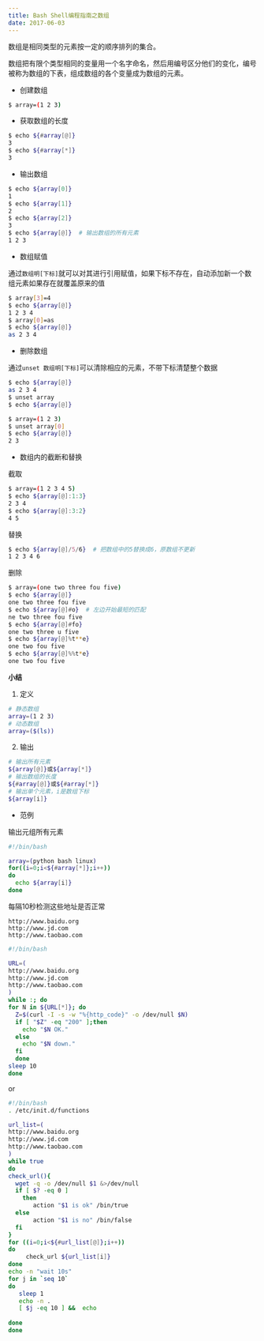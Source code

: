 ```yaml
---
title: Bash Shell编程指南之数组
date: 2017-06-03
---
```


数组是相同类型的元素按一定的顺序排列的集合。

数组把有限个类型相同的变量用一个名字命名，然后用编号区分他们的变化，编号被称为数组的下表，组成数组的各个变量成为数组的元素。

- 创建数组

```bash
$ array=(1 2 3)
```

- 获取数组的长度

```bash
$ echo ${#array[@]}
3
$ echo ${#array[*]}
3
```

- 输出数组

```bash
$ echo ${array[0]}
1
$ echo ${array[1]}
2
$ echo ${array[2]}
3
$ echo ${array[@]}  # 输出数组的所有元素
1 2 3
```

- 数组赋值

通过`数组明[下标]`就可以对其进行引用赋值，如果下标不存在，自动添加新一个数组元素如果存在就覆盖原来的值

```bash
$ array[3]=4
$ echo ${array[@]}
1 2 3 4
$ array[0]=as
$ echo ${array[@]}
as 2 3 4
```

- 删除数组

通过`unset 数组明[下标]`可以清除相应的元素，不带下标清楚整个数据

```bash
$ echo ${array[@]}
as 2 3 4
$ unset array
$ echo ${array[@]}

$ array=(1 2 3)
$ unset array[0]
$ echo ${array[@]}
2 3
```

- 数组内的截断和替换

截取

```bash
$ array=(1 2 3 4 5)
$ echo ${array[@]:1:3}
2 3 4
$ echo ${array[@]:3:2}
4 5
```

替换

```bash
$ echo ${array[@]/5/6}  # 把数组中的5替换成6，原数组不更新
1 2 3 4 6
```

删除

```bash
$ array=(one two three fou five)
$ echo ${array[@]}
one two three fou five
$ echo ${array[@]#o}  # 左边开始最短的匹配
ne two three fou five
$ echo ${array[@]#fo}
one two three u five
$ echo ${array[@]%t**e}
one two fou five
$ echo ${array[@]%%t*e}
one two fou five
```

**小结**

1. 定义

```bash
# 静态数组
array=(1 2 3)
# 动态数组
array=($(ls))
```
2. 输出

```bash
# 输出所有元素
${array[@]}或${array[*]}
# 输出数组的长度
${#array[@]}或${#array[*]}
# 输出单个元素，i是数组下标
${array[i]}
```

- 范例

输出元组所有元素

```bash
#!/bin/bash

array=(python bash linux)
for((i=0;i<${#array[*]};i++))
do
  echo ${array[i]}
done
```

每隔10秒检测这些地址是否正常

```text
http://www.baidu.org
http://www.jd.com
http://www.taobao.com
```

```bash
#!/bin/bash

URL=(
http://www.baidu.org
http://www.jd.com
http://www.taobao.com
)
while :; do
for N in ${URL[*]}; do
  Z=$(curl -I -s -w "%{http_code}" -o /dev/null $N)
  if [ "$Z" -eq "200" ];then
    echo "$N OK."
  else
    echo "$N down."
  fi
  done
sleep 10
done
```

or

```bash
#!/bin/bash
. /etc/init.d/functions

url_list=(
http://www.baidu.org
http://www.jd.com
http://www.taobao.com
)
while true
do
check_url(){
  wget -q -o /dev/null $1 &>/dev/null
  if [ $? -eq 0 ]
    then
       action "$1 is ok" /bin/true
  else
       action "$1 is no" /bin/false
  fi
}
for ((i=0;i<${#url_list[@]};i++))
do
     check_url ${url_list[i]}
done
echo -n "wait 10s"
for j in `seq 10`
do
   sleep 1
   echo -n .
   [ $j -eq 10 ] &&  echo 
   
done
done
```